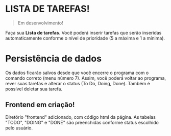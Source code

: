 # LISTA DE TAREFAS!
> Em desenvolvimento!

Faça sua **Lista de tarefas**. Você poderá inserir tarefas que serão inseridas automaticamente conforme o nível de prioridade (5 a máxima e 1 a mínima).

# Persistência de dados

Os dados ficarão salvos desde que você encerre o programa com o comando correto (menu número 7). Assim, você poderá voltar ao programa, rever suas tarefas e alterar o status (To Do, Doing, Done). Também é possível deletar sua tarefa.

## Frontend em criação!

Diretório "frontend" adicionado, com código html da página.
As tabelas "TODO", "DOING" e "DONE" são preenchidas conforme status escolhido pelo usuário.